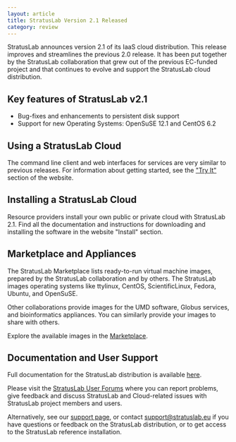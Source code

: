 ```yaml
---
layout: article
title: StratusLab Version 2.1 Released
category: review
---
```


StratusLab announces version 2.1 of its IaaS cloud distribution.  This
release improves and streamlines the previous 2.0 release.  It has
been put together by the StratusLab collaboration that grew out of the
previous EC-funded project and that continues to evolve and support
the StratusLab cloud distribution.

Key features of StratusLab v2.1
-------------------------------

* Bug-fixes and enhancements to persistent disk support
* Support for new Operating Systems: OpenSuSE 12.1 and CentOS 6.2

Using a StratusLab Cloud
------------------------

The command line client and web interfaces for services are very
similar to previous releases.  For information about getting started,
see the ["Try It"][tryit] section of the website.

Installing a StratusLab Cloud
-----------------------------

Resource providers install your own public or private cloud with
StratusLab 2.1. Find all the documentation and instructions for
downloading and installing the software in the website "Install"
section.

Marketplace and Appliances
--------------------------

The StratusLab Marketplace lists ready-to-run virtual machine images,
prepared by the StratusLab collaboration and by others.  The
StratusLab images operating systems like ttylinux, CentOS,
ScientificLinux, Fedora, Ubuntu, and OpenSuSE.  

Other collaborations provide images for the UMD software, Globus
services, and bioinformatics appliances.  You can similarly provide
your images to share with others.

Explore the available images in the [Marketplace][marketplace].

Documentation and User Support
------------------------------

Full documentation for the StratusLab distribution is available
[here][docs].

Please visit the [StratusLab User Forums][forum] where you can report
problems, give feedback and discuss StratusLab and Cloud-related
issues with StratusLab project members and users.

Alternatively, see our [support page][support], or contact
support@stratuslab.eu if you have questions or feedback on the
StratusLab distribution, or to get access to the StratusLab reference
installation.

[install]: http://stratuslab.eu/install
[tryit]: http://stratuslab.eu/try
[marketplace]: https://marketplace.stratuslab.eu/
[docs]: http://stratuslab.eu/docs
[forum]: https://groups.google.com/a/stratuslab.eu/group/user-forum/topics
[support]: http://stratuslab.eu/about


